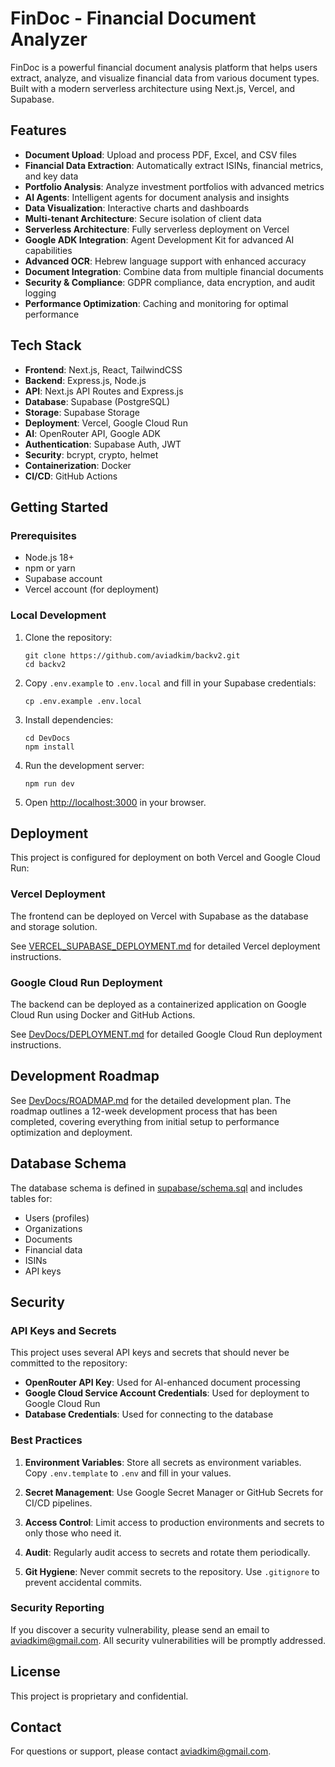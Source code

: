 # FinDoc - Financial Document Analyzer

FinDoc is a powerful financial document analysis platform that helps users extract, analyze, and visualize financial data from various document types. Built with a modern serverless architecture using Next.js, Vercel, and Supabase.

## Features

- **Document Upload**: Upload and process PDF, Excel, and CSV files
- **Financial Data Extraction**: Automatically extract ISINs, financial metrics, and key data
- **Portfolio Analysis**: Analyze investment portfolios with advanced metrics
- **AI Agents**: Intelligent agents for document analysis and insights
- **Data Visualization**: Interactive charts and dashboards
- **Multi-tenant Architecture**: Secure isolation of client data
- **Serverless Architecture**: Fully serverless deployment on Vercel
- **Google ADK Integration**: Agent Development Kit for advanced AI capabilities
- **Advanced OCR**: Hebrew language support with enhanced accuracy
- **Document Integration**: Combine data from multiple financial documents
- **Security & Compliance**: GDPR compliance, data encryption, and audit logging
- **Performance Optimization**: Caching and monitoring for optimal performance

## Tech Stack

- **Frontend**: Next.js, React, TailwindCSS
- **Backend**: Express.js, Node.js
- **API**: Next.js API Routes and Express.js
- **Database**: Supabase (PostgreSQL)
- **Storage**: Supabase Storage
- **Deployment**: Vercel, Google Cloud Run
- **AI**: OpenRouter API, Google ADK
- **Authentication**: Supabase Auth, JWT
- **Security**: bcrypt, crypto, helmet
- **Containerization**: Docker
- **CI/CD**: GitHub Actions

## Getting Started

### Prerequisites

- Node.js 18+
- npm or yarn
- Supabase account
- Vercel account (for deployment)

### Local Development

1. Clone the repository:
   ```
   git clone https://github.com/aviadkim/backv2.git
   cd backv2
   ```

2. Copy `.env.example` to `.env.local` and fill in your Supabase credentials:
   ```
   cp .env.example .env.local
   ```

3. Install dependencies:
   ```
   cd DevDocs
   npm install
   ```

4. Run the development server:
   ```
   npm run dev
   ```

5. Open [http://localhost:3000](http://localhost:3000) in your browser.

## Deployment

This project is configured for deployment on both Vercel and Google Cloud Run:

### Vercel Deployment

The frontend can be deployed on Vercel with Supabase as the database and storage solution.

See [VERCEL_SUPABASE_DEPLOYMENT.md](VERCEL_SUPABASE_DEPLOYMENT.md) for detailed Vercel deployment instructions.

### Google Cloud Run Deployment

The backend can be deployed as a containerized application on Google Cloud Run using Docker and GitHub Actions.

See [DevDocs/DEPLOYMENT.md](DevDocs/DEPLOYMENT.md) for detailed Google Cloud Run deployment instructions.

## Development Roadmap

See [DevDocs/ROADMAP.md](DevDocs/ROADMAP.md) for the detailed development plan. The roadmap outlines a 12-week development process that has been completed, covering everything from initial setup to performance optimization and deployment.

## Database Schema

The database schema is defined in [supabase/schema.sql](supabase/schema.sql) and includes tables for:

- Users (profiles)
- Organizations
- Documents
- Financial data
- ISINs
- API keys

## Security

### API Keys and Secrets

This project uses several API keys and secrets that should never be committed to the repository:

- **OpenRouter API Key**: Used for AI-enhanced document processing
- **Google Cloud Service Account Credentials**: Used for deployment to Google Cloud Run
- **Database Credentials**: Used for connecting to the database

### Best Practices

1. **Environment Variables**: Store all secrets as environment variables. Copy `.env.template` to `.env` and fill in your values.

2. **Secret Management**: Use Google Secret Manager or GitHub Secrets for CI/CD pipelines.

3. **Access Control**: Limit access to production environments and secrets to only those who need it.

4. **Audit**: Regularly audit access to secrets and rotate them periodically.

5. **Git Hygiene**: Never commit secrets to the repository. Use `.gitignore` to prevent accidental commits.

### Security Reporting

If you discover a security vulnerability, please send an email to aviadkim@gmail.com. All security vulnerabilities will be promptly addressed.

## License

This project is proprietary and confidential.

## Contact

For questions or support, please contact aviadkim@gmail.com.
